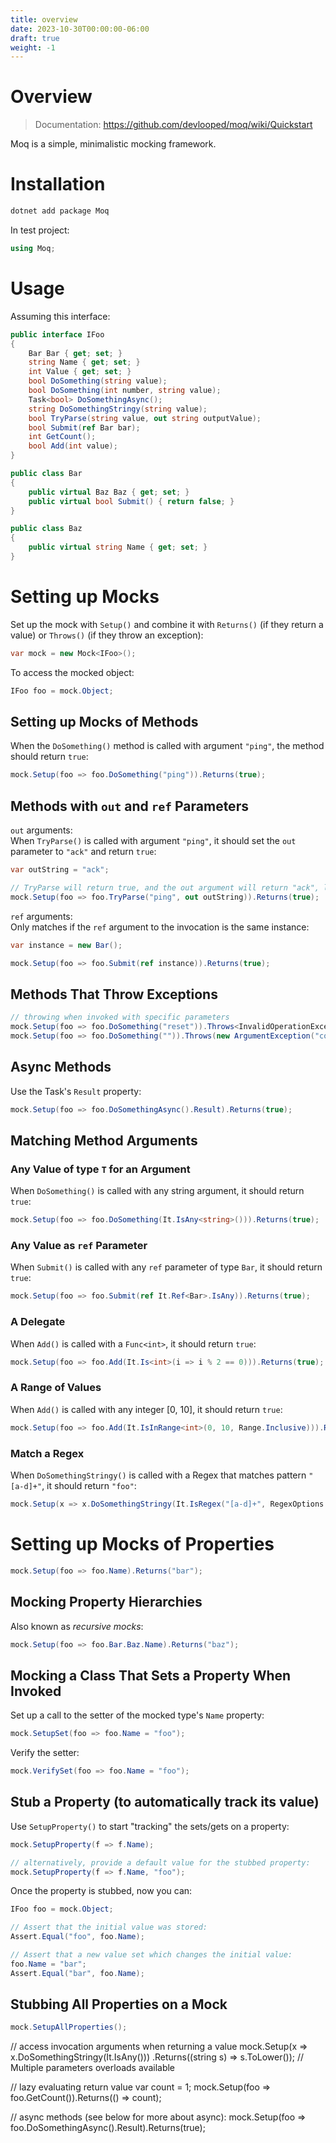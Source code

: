 ```yaml
---
title: overview
date: 2023-10-30T00:00:00-06:00
draft: true
weight: -1
---
```


# Overview
> Documentation: https://github.com/devlooped/moq/wiki/Quickstart

Moq is a simple, minimalistic mocking framework.

# Installation
```powershell
dotnet add package Moq
```

In test project:
```cs
using Moq;
```

# Usage
Assuming this interface:
```cs
public interface IFoo
{
    Bar Bar { get; set; }
    string Name { get; set; }
    int Value { get; set; }
    bool DoSomething(string value);
    bool DoSomething(int number, string value);
    Task<bool> DoSomethingAsync();
    string DoSomethingStringy(string value);
    bool TryParse(string value, out string outputValue);
    bool Submit(ref Bar bar);
    int GetCount();
    bool Add(int value);
}

public class Bar 
{
    public virtual Baz Baz { get; set; }
    public virtual bool Submit() { return false; }
}

public class Baz
{
    public virtual string Name { get; set; }
}
```

# Setting up Mocks
Set up the mock with `Setup()` and combine it with `Returns()` (if they return a value) or `Throws()` (if they throw an exception):
```cs
var mock = new Mock<IFoo>();
```

To access the mocked object:
```cs
IFoo foo = mock.Object;
```

## Setting up Mocks of Methods
When the `DoSomething()` method is called with argument `"ping"`, the method should return `true`:
```cs
mock.Setup(foo => foo.DoSomething("ping")).Returns(true);
```

## Methods with `out` and `ref` Parameters
`out` arguments:  
When `TryParse()` is called with argument `"ping"`, it should set the `out` parameter to `"ack"` and return `true`:
```cs
var outString = "ack";

// TryParse will return true, and the out argument will return "ack", lazy evaluated
mock.Setup(foo => foo.TryParse("ping", out outString)).Returns(true);
```

`ref` arguments:  
Only matches if the `ref` argument to the invocation is the same instance:
```cs
var instance = new Bar();

mock.Setup(foo => foo.Submit(ref instance)).Returns(true);
```

## Methods That Throw Exceptions
```cs
// throwing when invoked with specific parameters
mock.Setup(foo => foo.DoSomething("reset")).Throws<InvalidOperationException>();
mock.Setup(foo => foo.DoSomething("")).Throws(new ArgumentException("command"));
```

## Async Methods
Use the Task's `Result` property:
```cs
mock.Setup(foo => foo.DoSomethingAsync().Result).Returns(true);
```

## Matching Method Arguments
### Any Value of type `T` for an Argument
When `DoSomething()` is called with any string argument, it should return `true`:
```cs
mock.Setup(foo => foo.DoSomething(It.IsAny<string>())).Returns(true);
```

### Any Value as `ref` Parameter
When `Submit()` is called with any `ref` parameter of type `Bar`, it should return `true`:
```cs
mock.Setup(foo => foo.Submit(ref It.Ref<Bar>.IsAny)).Returns(true);
```

### A Delegate
When `Add()` is called with a `Func<int>`, it should return `true`:
```cs
mock.Setup(foo => foo.Add(It.Is<int>(i => i % 2 == 0))).Returns(true); 
```

### A Range of Values
When `Add()` is called with any integer [0, 10], it should return `true`:
```cs
mock.Setup(foo => foo.Add(It.IsInRange<int>(0, 10, Range.Inclusive))).Returns(true); 
```

### Match a Regex
When `DoSomethingStringy()` is called with a Regex that matches pattern `"[a-d]+"`, it should return `"foo"`:
```cs
mock.Setup(x => x.DoSomethingStringy(It.IsRegex("[a-d]+", RegexOptions.IgnoreCase))).Returns("foo");
```

# Setting up Mocks of Properties
```cs
mock.Setup(foo => foo.Name).Returns("bar");
```

## Mocking Property Hierarchies
Also known as *recursive mocks*:
```cs
mock.Setup(foo => foo.Bar.Baz.Name).Returns("baz");
```

## Mocking a Class That Sets a Property When Invoked
Set up a call to the setter of the mocked type's `Name` property:
```cs
mock.SetupSet(foo => foo.Name = "foo");
```

Verify the setter:
```cs
mock.VerifySet(foo => foo.Name = "foo");
```

## Stub a Property (to automatically track its value)
Use `SetupProperty()` to start "tracking" the sets/gets on a property:
```cs
mock.SetupProperty(f => f.Name);

// alternatively, provide a default value for the stubbed property:
mock.SetupProperty(f => f.Name, "foo");
```

Once the property is stubbed, now you can:
```cs
IFoo foo = mock.Object;

// Assert that the initial value was stored:
Assert.Equal("foo", foo.Name);

// Assert that a new value set which changes the initial value:
foo.Name = "bar";
Assert.Equal("bar", foo.Name);
```

## Stubbing All Properties on a Mock
```cs
mock.SetupAllProperties();
```



// access invocation arguments when returning a value
mock.Setup(x => x.DoSomethingStringy(It.IsAny<string>()))
		.Returns((string s) => s.ToLower());
// Multiple parameters overloads available

// lazy evaluating return value
var count = 1;
mock.Setup(foo => foo.GetCount()).Returns(() => count);


// async methods (see below for more about async):
mock.Setup(foo => foo.DoSomethingAsync().Result).Returns(true);